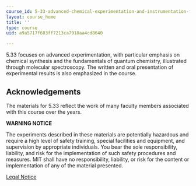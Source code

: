 ```yaml
---
course_id: 5-33-advanced-chemical-experimentation-and-instrumentation-fall-2007
layout: course_home
title: ''
type: course
uid: a9a5717f683ff7213ca7918aa4cd8640

---
```

5.33 focuses on advanced experimentation, with particular emphasis on chemical synthesis and the fundamentals of quantum chemistry, illustrated through molecular spectroscopy. The written and oral presentation of experimental results is also emphasized in the course.

Acknowledgements
----------------

The materials for 5.33 reflect the work of many faculty members associated with this course over the years.

**WARNING NOTICE**

The experiments described in these materials are potentially hazardous and require a high level of safety training, special facilities and equipment, and supervision by appropriate individuals. You bear the sole responsibility, liability, and risk for the implementation of such safety procedures and measures. MIT shall have no responsibility, liability, or risk for the content or implementation of any of the material presented.  
  
[Legal Notice](/terms/)
